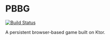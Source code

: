 # PBBG

[![Build Status](https://travis-ci.com/yzaoui/PBBG.svg?token=1yvK1SDS81zftyrRcxxU&branch=master)](https://travis-ci.com/yzaoui/PBBG)

A persistent browser-based game built on Ktor.
